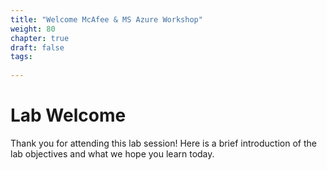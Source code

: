 ```yaml
---
title: "Welcome McAfee & MS Azure Workshop"
weight: 80
chapter: true
draft: false
tags:
  
---
```


# Lab Welcome

Thank you for attending this lab session! Here is a brief introduction of the lab objectives and what we hope you learn today. 

